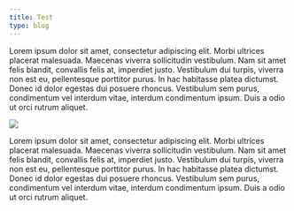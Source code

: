 ```yaml
---
title: Test
type: blog
---
```


Lorem ipsum dolor sit amet, consectetur adipiscing elit. Morbi ultrices placerat malesuada. Maecenas viverra sollicitudin vestibulum. Nam sit amet felis blandit, convallis felis at, imperdiet justo. Vestibulum dui turpis, viverra non est eu, pellentesque porttitor purus. In hac habitasse platea dictumst. Donec id dolor egestas dui posuere rhoncus. Vestibulum sem purus, condimentum vel interdum vitae, interdum condimentum ipsum. Duis a odio ut orci rutrum aliquet. 

![](https://images.unsplash.com/photo-1501854140801-50d01698950b?ixlib=rb-1.2.1&ixid=MnwxMjA3fDB8MHxwaG90by1wYWdlfHx8fGVufDB8fHx8&auto=format&fit=crop&w=1575&q=80)

Lorem ipsum dolor sit amet, consectetur adipiscing elit. Morbi ultrices placerat malesuada. Maecenas viverra sollicitudin vestibulum. Nam sit amet felis blandit, convallis felis at, imperdiet justo. Vestibulum dui turpis, viverra non est eu, pellentesque porttitor purus. In hac habitasse platea dictumst. Donec id dolor egestas dui posuere rhoncus. Vestibulum sem purus, condimentum vel interdum vitae, interdum condimentum ipsum. Duis a odio ut orci rutrum aliquet. 
